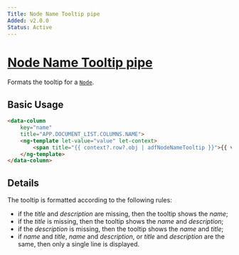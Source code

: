 ```yaml
---
Title: Node Name Tooltip pipe
Added: v2.0.0
Status: Active
---
```


# [Node Name Tooltip pipe](../../../lib/core/src/lib/pipes/node-name-tooltip.pipe.ts "Defined in node-name-tooltip.pipe.ts")

Formats the tooltip for a [`Node`](https://github.com/Alfresco/alfresco-js-api/blob/develop/src/api/content-rest-api/docs/Node.md).

## Basic Usage

<!-- {% raw %} -->

```html
<data-column
    key="name"
    title="APP.DOCUMENT_LIST.COLUMNS.NAME">
    <ng-template let-value="value" let-context>
        <span title="{{ context?.row?.obj | adfNodeNameTooltip }}">{{ value }}</span>
    </ng-template>
</data-column>
```

<!-- {% endraw %} -->

## Details

The tooltip is formatted according to the following rules:

-   if the _title_ and _description_ are missing, then the tooltip shows the _name_;
-   if the _title_ is missing, then the tooltip shows the _name_ and _description_;
-   if the _description_ is missing, then the tooltip shows the _name_ and _title_;
-   if _name_ and _title_, _name_ and _description_, or _title_ and _description_ are the same, then only a single line is displayed.
